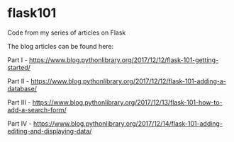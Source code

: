 # flask101
Code from my series of articles on Flask

The blog articles can be found here:

Part I - https://www.blog.pythonlibrary.org/2017/12/12/flask-101-getting-started/

Part II - https://www.blog.pythonlibrary.org/2017/12/12/flask-101-adding-a-database/

Part III - https://www.blog.pythonlibrary.org/2017/12/13/flask-101-how-to-add-a-search-form/

Part IV - https://www.blog.pythonlibrary.org/2017/12/14/flask-101-adding-editing-and-displaying-data/
